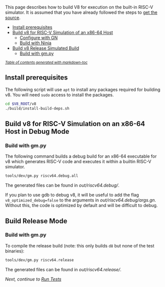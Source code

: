 This page describes how to build V8 for execution on the built-in RISC-V simulator. It is assumed that you have already followed the steps to [get the source](Get-the-Source).

- [Install prerequisites](#install-prerequisites)
- [Build v8 for RISC-V Simulation of an x86-64 Host](#build-v8-for-risc-v-simulation-of-an-x86-64-host)
  * [Configure with GN](#configure-with-gn)
  * [Build with Ninja](#build-with-ninja)
- [Build v8 Release Simulated Build](#build-v8-release-simulated-build)
  * [Build with gm.py](#build-with-gmpy)

<small><i><a href='http://ecotrust-canada.github.io/markdown-toc/'>Table of contents generated with markdown-toc</a></i></small>

## Install prerequisites

The following script will use `apt` to install any packages required for building v8. You will need `sudo` access to install the packages.

```bash
cd $V8_ROOT/v8
./build/install-build-deps.sh
```

## Build v8 for RISC-V Simulation on an x86-64 Host in Debug Mode

### Build with gm.py

The following command builds a debug build for an x86-64 executable for v8 which generates RISC-V code and executes it within a builtin RISC-V simulator.

```bash
tools/dev/gm.py riscv64.debug.all
```

The generated files can be found in _out/riscv64.debug/_.

If you plan to use gdb to debug v8, it will be useful to add the flag `v8_optimized_debug=false` to the arguments in _out/riscv64.debug/args.gn_. Without this, the code is optimized by default and will be difficult to debug.

## Build Release Mode

### Build with gm.py

To compile the release build (note: this only builds `d8` but none of the test binaries):

```bash
tools/dev/gm.py riscv64.release
```

The generated files can be found in _out/riscv64.release/_.

_Next, continue to [Run Tests](Run-Tests)_